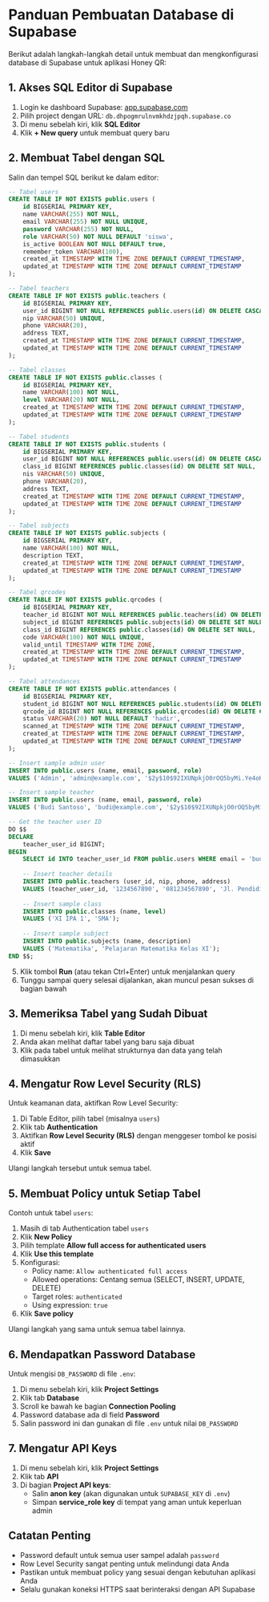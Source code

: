 # Panduan Pembuatan Database di Supabase

Berikut adalah langkah-langkah detail untuk membuat dan mengkonfigurasi database di Supabase untuk aplikasi Honey QR:

## 1. Akses SQL Editor di Supabase

1. Login ke dashboard Supabase: [app.supabase.com](https://app.supabase.com)
2. Pilih project dengan URL: `db.dhpogmrulnvmkhdzjpqh.supabase.co`
3. Di menu sebelah kiri, klik **SQL Editor**
4. Klik **+ New query** untuk membuat query baru

## 2. Membuat Tabel dengan SQL

Salin dan tempel SQL berikut ke dalam editor:

```sql
-- Tabel users
CREATE TABLE IF NOT EXISTS public.users (
    id BIGSERIAL PRIMARY KEY,
    name VARCHAR(255) NOT NULL,
    email VARCHAR(255) NOT NULL UNIQUE,
    password VARCHAR(255) NOT NULL,
    role VARCHAR(50) NOT NULL DEFAULT 'siswa',
    is_active BOOLEAN NOT NULL DEFAULT true,
    remember_token VARCHAR(100),
    created_at TIMESTAMP WITH TIME ZONE DEFAULT CURRENT_TIMESTAMP,
    updated_at TIMESTAMP WITH TIME ZONE DEFAULT CURRENT_TIMESTAMP
);

-- Tabel teachers
CREATE TABLE IF NOT EXISTS public.teachers (
    id BIGSERIAL PRIMARY KEY,
    user_id BIGINT NOT NULL REFERENCES public.users(id) ON DELETE CASCADE,
    nip VARCHAR(50) UNIQUE,
    phone VARCHAR(20),
    address TEXT,
    created_at TIMESTAMP WITH TIME ZONE DEFAULT CURRENT_TIMESTAMP,
    updated_at TIMESTAMP WITH TIME ZONE DEFAULT CURRENT_TIMESTAMP
);

-- Tabel classes
CREATE TABLE IF NOT EXISTS public.classes (
    id BIGSERIAL PRIMARY KEY,
    name VARCHAR(100) NOT NULL,
    level VARCHAR(20) NOT NULL,
    created_at TIMESTAMP WITH TIME ZONE DEFAULT CURRENT_TIMESTAMP,
    updated_at TIMESTAMP WITH TIME ZONE DEFAULT CURRENT_TIMESTAMP
);

-- Tabel students
CREATE TABLE IF NOT EXISTS public.students (
    id BIGSERIAL PRIMARY KEY,
    user_id BIGINT NOT NULL REFERENCES public.users(id) ON DELETE CASCADE,
    class_id BIGINT REFERENCES public.classes(id) ON DELETE SET NULL,
    nis VARCHAR(50) UNIQUE,
    phone VARCHAR(20),
    address TEXT,
    created_at TIMESTAMP WITH TIME ZONE DEFAULT CURRENT_TIMESTAMP,
    updated_at TIMESTAMP WITH TIME ZONE DEFAULT CURRENT_TIMESTAMP
);

-- Tabel subjects
CREATE TABLE IF NOT EXISTS public.subjects (
    id BIGSERIAL PRIMARY KEY,
    name VARCHAR(100) NOT NULL,
    description TEXT,
    created_at TIMESTAMP WITH TIME ZONE DEFAULT CURRENT_TIMESTAMP,
    updated_at TIMESTAMP WITH TIME ZONE DEFAULT CURRENT_TIMESTAMP
);

-- Tabel qrcodes
CREATE TABLE IF NOT EXISTS public.qrcodes (
    id BIGSERIAL PRIMARY KEY,
    teacher_id BIGINT NOT NULL REFERENCES public.teachers(id) ON DELETE CASCADE,
    subject_id BIGINT REFERENCES public.subjects(id) ON DELETE SET NULL,
    class_id BIGINT REFERENCES public.classes(id) ON DELETE SET NULL,
    code VARCHAR(100) NOT NULL UNIQUE,
    valid_until TIMESTAMP WITH TIME ZONE,
    created_at TIMESTAMP WITH TIME ZONE DEFAULT CURRENT_TIMESTAMP,
    updated_at TIMESTAMP WITH TIME ZONE DEFAULT CURRENT_TIMESTAMP
);

-- Tabel attendances
CREATE TABLE IF NOT EXISTS public.attendances (
    id BIGSERIAL PRIMARY KEY,
    student_id BIGINT NOT NULL REFERENCES public.students(id) ON DELETE CASCADE,
    qrcode_id BIGINT NOT NULL REFERENCES public.qrcodes(id) ON DELETE CASCADE,
    status VARCHAR(20) NOT NULL DEFAULT 'hadir',
    scanned_at TIMESTAMP WITH TIME ZONE DEFAULT CURRENT_TIMESTAMP,
    created_at TIMESTAMP WITH TIME ZONE DEFAULT CURRENT_TIMESTAMP,
    updated_at TIMESTAMP WITH TIME ZONE DEFAULT CURRENT_TIMESTAMP
);

-- Insert sample admin user
INSERT INTO public.users (name, email, password, role)
VALUES ('Admin', 'admin@example.com', '$2y$10$92IXUNpkjO0rOQ5byMi.Ye4oKoEa3Ro9llC/.og/at2.uheWG/igi', 'admin');

-- Insert sample teacher
INSERT INTO public.users (name, email, password, role)
VALUES ('Budi Santoso', 'budi@example.com', '$2y$10$92IXUNpkjO0rOQ5byMi.Ye4oKoEa3Ro9llC/.og/at2.uheWG/igi', 'guru');

-- Get the teacher user ID
DO $$ 
DECLARE
    teacher_user_id BIGINT;
BEGIN
    SELECT id INTO teacher_user_id FROM public.users WHERE email = 'budi@example.com' LIMIT 1;
    
    -- Insert teacher details
    INSERT INTO public.teachers (user_id, nip, phone, address)
    VALUES (teacher_user_id, '1234567890', '081234567890', 'Jl. Pendidikan No. 123, Jakarta');
    
    -- Insert sample class
    INSERT INTO public.classes (name, level)
    VALUES ('XI IPA 1', 'SMA');
    
    -- Insert sample subject
    INSERT INTO public.subjects (name, description)
    VALUES ('Matematika', 'Pelajaran Matematika Kelas XI');
END $$;
```

5. Klik tombol **Run** (atau tekan Ctrl+Enter) untuk menjalankan query
6. Tunggu sampai query selesai dijalankan, akan muncul pesan sukses di bagian bawah

## 3. Memeriksa Tabel yang Sudah Dibuat

1. Di menu sebelah kiri, klik **Table Editor**
2. Anda akan melihat daftar tabel yang baru saja dibuat
3. Klik pada tabel untuk melihat strukturnya dan data yang telah dimasukkan

## 4. Mengatur Row Level Security (RLS)

Untuk keamanan data, aktifkan Row Level Security:

1. Di Table Editor, pilih tabel (misalnya `users`)
2. Klik tab **Authentication**
3. Aktifkan **Row Level Security (RLS)** dengan menggeser tombol ke posisi aktif
4. Klik **Save**

Ulangi langkah tersebut untuk semua tabel.

## 5. Membuat Policy untuk Setiap Tabel

Contoh untuk tabel `users`:

1. Masih di tab Authentication tabel `users`
2. Klik **New Policy**
3. Pilih template **Allow full access for authenticated users**
4. Klik **Use this template**
5. Konfigurasi:
   - Policy name: `Allow authenticated full access`
   - Allowed operations: Centang semua (SELECT, INSERT, UPDATE, DELETE)
   - Target roles: `authenticated`
   - Using expression: `true`
6. Klik **Save policy**

Ulangi langkah yang sama untuk semua tabel lainnya.

## 6. Mendapatkan Password Database

Untuk mengisi `DB_PASSWORD` di file `.env`:

1. Di menu sebelah kiri, klik **Project Settings**
2. Klik tab **Database**
3. Scroll ke bawah ke bagian **Connection Pooling**
4. Password database ada di field **Password**
5. Salin password ini dan gunakan di file `.env` untuk nilai `DB_PASSWORD`

## 7. Mengatur API Keys

1. Di menu sebelah kiri, klik **Project Settings**
2. Klik tab **API**
3. Di bagian **Project API keys**:
   - Salin **anon key** (akan digunakan untuk `SUPABASE_KEY` di `.env`)
   - Simpan **service_role key** di tempat yang aman untuk keperluan admin

## Catatan Penting

- Password default untuk semua user sampel adalah `password`
- Row Level Security sangat penting untuk melindungi data Anda
- Pastikan untuk membuat policy yang sesuai dengan kebutuhan aplikasi Anda
- Selalu gunakan koneksi HTTPS saat berinteraksi dengan API Supabase
